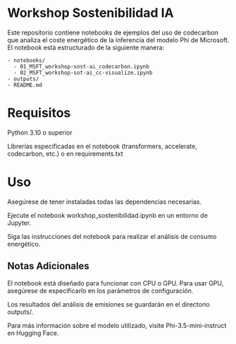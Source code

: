 # Workshop Sostenibilidad IA
Este repositorio contiene notebooks de ejemplos del uso de codecarbon que analiza el coste energético de la inferencia del modelo Phi de Microsoft. El notebook está estructurado de la siguiente manera:
```
- notebooks/
  - 01_MSFT_workshop-sost-ai_codecarbon.ipynb
  - 02_MSFT_workshop-sot-ai_cc-visualize.ipynb
- outputs/
- README.md
```

# Requisitos
Python 3.10 o superior

Librerías especificadas en el notebook (transformers, accelerate, codecarbon, etc.) o en requirements.txt


# Uso
Asegúrese de tener instaladas todas las dependencias necesarias.

Ejecute el notebook workshop_sostenibilidad.ipynb en un entorno de Jupyter.

Siga las instrucciones del notebook para realizar el análisis de consumo energético.

## Notas Adicionales
El notebook está diseñado para funcionar con CPU o GPU. Para usar GPU, asegúrese de especificarlo en los parámetros de configuración.

Los resultados del análisis de emisiones se guardarán en el directorio outputs/.

Para más información sobre el modelo utilizado, visite Phi-3.5-mini-instruct en Hugging Face.